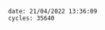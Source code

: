 

                date: 21/04/2022 13:36:09
                cycles: 35640

                         